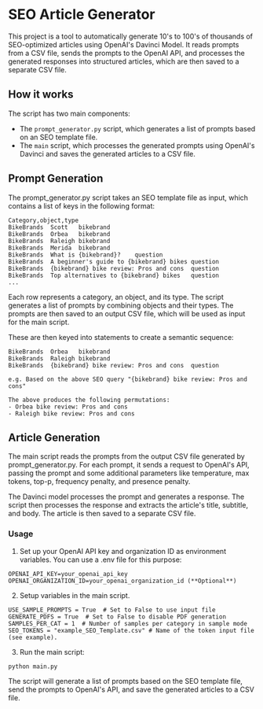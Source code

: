 # SEO Article Generator
This project is a tool to automatically generate 10's to 100's of thousands of SEO-optimized articles using OpenAI's Davinci Model. It reads prompts from a CSV file, sends the prompts to the OpenAI API, and processes the generated responses into structured articles, which are then saved to a separate CSV file.

## How it works
The script has two main components:

- The `prompt_generator.py` script, which generates a list of prompts based on an SEO template file.
- The `main` script, which processes the generated prompts using OpenAI's Davinci and saves the generated articles to a CSV file.

## Prompt Generation
The prompt_generator.py script takes an SEO template file as input, which contains a list of keys in the following format:
```
Category,object,type
BikeBrands	Scott	bikebrand
BikeBrands	Orbea	bikebrand
BikeBrands	Raleigh	bikebrand
BikeBrands	Merida	bikebrand
BikeBrands	What is {bikebrand}?	question
BikeBrands	A beginner's guide to {bikebrand} bikes	question
BikeBrands	{bikebrand} bike review: Pros and cons	question
BikeBrands	Top alternatives to {bikebrand} bikes	question
...
```

Each row represents a category, an object, and its type. The script generates a list of prompts by combining objects and their types. The prompts are then saved to an output CSV file, which will be used as input for the main script.

These are then keyed into statements to create a semantic sequence:

```
BikeBrands	Orbea	bikebrand
BikeBrands	Raleigh	bikebrand
BikeBrands	{bikebrand} bike review: Pros and cons	question

e.g. Based on the above SEO query "{bikebrand} bike review: Pros and cons"

The above produces the following permutations:
- Orbea bike review: Pros and cons
- Raleigh bike review: Pros and cons
```


## Article Generation
The main script reads the prompts from the output CSV file generated by prompt_generator.py. For each prompt, it sends a request to OpenAI's API, passing the prompt and some additional parameters like temperature, max tokens, top-p, frequency penalty, and presence penalty.

The Davinci model processes the prompt and generates a response. The script then processes the response and extracts the article's title, subtitle, and body. The article is then saved to a separate CSV file.

### Usage
1. Set up your OpenAI API key and organization ID as environment variables. You can use a .env file for this purpose:
```
OPENAI_API_KEY=your_openai_api_key
OPENAI_ORGANIZATION_ID=your_openai_organization_id (**Optional**)
```
2. Setup variables in the main script.
```
USE_SAMPLE_PROMPTS = True  # Set to False to use input file
GENERATE_PDFS = True  # Set to False to disable PDF generation
SAMPLES_PER_CAT = 1  # Number of samples per category in sample mode
SEO_TOKENS = "example_SEO_Template.csv" # Name of the token input file (see example).
```
3. Run the main script:
```
python main.py
```
The script will generate a list of prompts based on the SEO template file, send the prompts to OpenAI's API, and save the generated articles to a CSV file.
